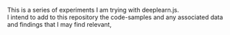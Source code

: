This is a series of experiments I am trying with deeplearn.js.  
I intend to add to this repository the code-samples and any associated data and findings that I may find relevant,  
